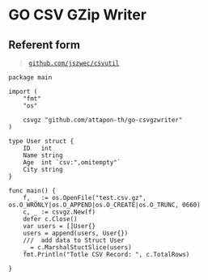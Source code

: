 # GO CSV GZip Writer

## Referent form

> [`github.com/jszwec/csvutil`](https://github.com/jszwec/csvutil)

```golang
package main

import (
	"fmt"
	"os"

	csvgz "github.com/attapon-th/go-csvgzwriter"
)

type User struct {
	ID   int
	Name string
	Age  int `csv:",omitempty"`
	City string
}

func main() {
	f, _ := os.OpenFile("test.csv.gz", os.O_WRONLY|os.O_APPEND|os.O_CREATE|os.O_TRUNC, 0660)
	c, _ := csvgz.New(f)
	defer c.Close()
	var users = []User{}
	users = append(users, User{})
	///  add data to Struct User
	_ = c.MarshalStuctSlice(users)
	fmt.Println("Totle CSV Record: ", c.TotalRows)

}

```
